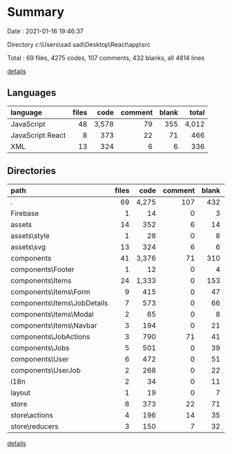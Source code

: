 # Summary

Date : 2021-01-16 19:46:37

Directory c:\Users\sad sad\Desktop\React\app\src

Total : 69 files,  4275 codes, 107 comments, 432 blanks, all 4814 lines

[details](details.md)

## Languages
| language | files | code | comment | blank | total |
| :--- | ---: | ---: | ---: | ---: | ---: |
| JavaScript | 48 | 3,578 | 79 | 355 | 4,012 |
| JavaScript React | 8 | 373 | 22 | 71 | 466 |
| XML | 13 | 324 | 6 | 6 | 336 |

## Directories
| path | files | code | comment | blank | total |
| :--- | ---: | ---: | ---: | ---: | ---: |
| . | 69 | 4,275 | 107 | 432 | 4,814 |
| Firebase | 1 | 14 | 0 | 3 | 17 |
| assets | 14 | 352 | 6 | 14 | 372 |
| assets\style | 1 | 28 | 0 | 8 | 36 |
| assets\svg | 13 | 324 | 6 | 6 | 336 |
| components | 41 | 3,376 | 71 | 310 | 3,757 |
| components\Footer | 1 | 12 | 0 | 4 | 16 |
| components\Items | 24 | 1,333 | 0 | 153 | 1,486 |
| components\Items\Form | 9 | 415 | 0 | 47 | 462 |
| components\Items\JobDetails | 7 | 573 | 0 | 66 | 639 |
| components\Items\Modal | 2 | 65 | 0 | 8 | 73 |
| components\Items\Navbar | 3 | 194 | 0 | 21 | 215 |
| components\JobActions | 3 | 790 | 71 | 41 | 902 |
| components\Jobs | 5 | 501 | 0 | 39 | 540 |
| components\User | 6 | 472 | 0 | 51 | 523 |
| components\UserJob | 2 | 268 | 0 | 22 | 290 |
| i18n | 2 | 34 | 0 | 11 | 45 |
| layout | 1 | 19 | 0 | 7 | 26 |
| store | 8 | 373 | 22 | 71 | 466 |
| store\actions | 4 | 196 | 14 | 35 | 245 |
| store\reducers | 3 | 150 | 7 | 32 | 189 |

[details](details.md)